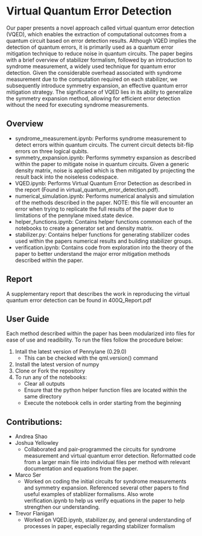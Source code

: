 
# Virtual Quantum Error Detection #

Our paper presents a novel approach called virtual quantum error detection (VQED),
which enables the extraction of computational outcomes from a quantum circuit based
on error detection results. Although VQED implies the detection of quantum errors, it
is primarily used as a quantum error mitigation technique to reduce noise in quantum
circuits. The paper begins with a brief overview of stabilizer formalism, followed by
an introduction to syndrome measurement, a widely used technique for quantum error
detection. Given the considerable overhead associated with syndrome measurement due
to the computation required on each stabilizer, we subsequently introduce symmetry
expansion, an effective quantum error mitigation strategy. The significance of VQED lies
in its ability to generalize the symmetry expansion method, allowing for efficient error
detection without the need for executing syndrome measurements.

## Overview ##

- syndrome_measurement.ipynb: Performs syndrome measurement to detect errors within quantum circuits. The current circuit detects bit-flip errors on three logical qubits.   
- symmetry_expansion.ipynb: Performs symmetry expansion as described within the paper to mitigate noise in quantum circuits. Given a generic density matrix, noise is applied which is then mitigated by projecting the result back into the noiseless codespace.
- VQED.ipynb: Performs Virtual Quantum Error Detection as described in the report (Found in virtual_quantum_error_detection.pdf).
- numerical_simulation.ipynb: Performs numerical analysis and simulation of the methods described in the paper. NOTE: this file will encounter an error when trying to replicate the full results of the paper due to limitations of the pennylane mixed.state device.
- helper_functions.ipynb: Contains helper functions common each of the notebooks to create a generator set and density matrix. 
- stabilizer.py: Contains helper functions for generating stabilizer codes used within the papers numerical results and building stabilizer groups.
- verification.ipynb: Contains code from exploration into the theory of the paper to better understand the major error mitigation methods described within the paper. 

## Report ##

A supplementary report that describes the work in reproducing the virtual quantum error detection can be found in 400Q_Report.pdf

## User Guide ##

Each method described within the paper has been modularized into files for ease of use and readibility. To run the files follow the procedure below:

1. Intall the latest version of Pennylane (0.29.0)
    - This can be checked with the qml.version() command
2. Install the latest version of numpy
3. Clone or Fork the repository
4. To run any of the notebooks:
    - Clear all outputs
    - Ensure that the python helper function files are located within the same directory
    - Execute the notebook cells in order starting from the beginning


## Contributions:
- Andrea Shao
- Joshua Yellowley
    - Collaborated and pair-programmed the circuits for syndrome measurement and virtual quantum error detection. Reformatted code from a larger main file into individual files per method with relevant documentation and equations from the paper.
- Marco Ser
    - Worked on coding the initial circuits for syndrome measurements and symmetry expansion. Referenced several other papers to find useful examples of stabliizer formalisms. Also wrote verification.ipynb to help us verify equations in the paper to help strengthen our understanding.
- Trevor Flanigan
    - Worked on VQED.ipynb, stabilizer.py, and general understanding of processes in paper, especially regarding stabilizer formalism

